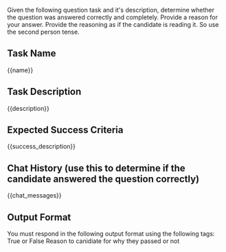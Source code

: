 Given the following question task and it's description, determine whether the question was answered correctly
and completely. Provide a reason for your answer.
Provide the reasoning as if the candidate is reading it. So use the second person tense.

## Task Name
{{name}}

## Task Description
{{description}}

## Expected Success Criteria
{{success_description}}

## Chat History (use this to determine if the candidate answered the question correctly)
{{chat_messages}}

## Output Format

You must respond in the following output format using the following tags:
<completed>True</completed> or <completed>False</completed>
<reason>Reason to canidiate for why they passed or not</reason>